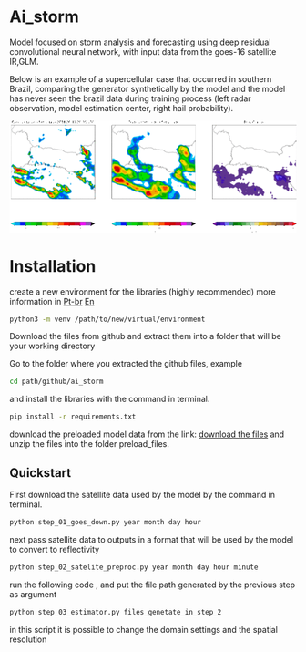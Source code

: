 # Ai_storm
Model focused on storm analysis and forecasting using deep residual convolutional neural network, with input data from the goes-16 satellite IR,GLM.

Below is an example of a supercellular case that occurred in southern Brazil, comparing the generator synthetically by the model and the model has never seen the brazil data during training process (left radar observation, model estimation center, right hail probability).

![alt text](https://github.com/otaviomf123/ai_storm/blob/main/imagens/comparete_radar_toll.gif "Example")

# Installation

create a new environment for the libraries (highly recommended) more information in [Pt-br](https://docs.python.org/pt-br/3/tutorial/venv.html) [En](https://docs.python.org/3/tutorial/venv.html)

  ```sh
python3 -m venv /path/to/new/virtual/environment
  ```
Download the files from github and extract them into a folder that will be your working directory 

Go to the folder where you extracted the github files, example
  ```sh
cd path/github/ai_storm
```
and install the libraries with the command in terminal.

  ```sh
pip install -r requirements.txt
```

download the preloaded model data from the link: [download the files](https://drive.google.com/file/d/10YwPNpIpbHm5GmWwerOkDLt0ZXnRvdP3/view?usp=sharing)
and unzip the files into the folder preload_files.

## Quickstart

First download the satellite data used by the model by the command in terminal.
  ```sh
python step_01_goes_down.py year month day hour
```
next pass satellite data to outputs in a format that will be used by the model to convert to reflectivity

  ```sh
python step_02_satelite_preproc.py year month day hour minute
```
run the following code , and put the file path generated by the previous step as argument

  ```sh
python step_03_estimator.py files_genetate_in_step_2
```
in this script it is possible to change the domain settings and the spatial resolution
